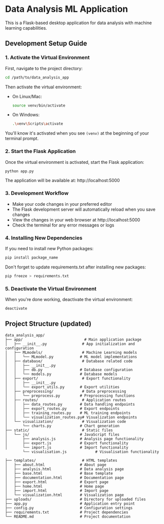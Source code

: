 # Data Analysis ML Application

This is a Flask-based desktop application for data analysis with machine learning capabilities.

## Development Setup Guide

### 1. Activate the Virtual Environment

First, navigate to the project directory:
```bash
cd /path/to/data_analysis_app
```

Then activate the virtual environment:
- On Linux/Mac:
  ```bash
  source venv/bin/activate
  ```
- On Windows:
  ```bash
  .\venv\Scripts\activate
  ```

You'll know it's activated when you see `(venv)` at the beginning of your terminal prompt.

### 2. Start the Flask Application

Once the virtual environment is activated, start the Flask application:
```bash
python app.py
```

The application will be available at: http://localhost:5000

### 3. Development Workflow

- Make your code changes in your preferred editor
- The Flask development server will automatically reload when you save changes
- View the changes in your web browser at http://localhost:5000
- Check the terminal for any error messages or logs

### 4. Installing New Dependencies

If you need to install new Python packages:
```bash
pip install package_name
```

Don't forget to update requirements.txt after installing new packages:
```bash
pip freeze > requirements.txt
```

### 5. Deactivate the Virtual Environment

When you're done working, deactivate the virtual environment:
```bash
deactivate
```

## Project Structure (updated)

```
data_analysis_app/
├── app/                            # Main application package
│   ├── __init__.py                # App initialization and configuration
│   ├── MLmodels/                  # Machine Learning models
│   │   └── MLmodel.py            # ML model implementations
│   ├── database/                  # Database related code
│   │   ├── __init__.py
│   │   ├── db.py                 # Database configuration
│   │   └── models.py             # Database models
│   ├── export/                    # Export functionality
│   │   ├── __init__.py
│   │   └── export_utils.py       # Export utilities
│   ├── preprocessing/             # Data preprocessing
│   │   └── preprocess.py         # Preprocessing functions
│   ├── routes/                    # Application routes
│   │   ├── data_routes.py        # Data handling endpoints
│   │   ├── export_routes.py      # Export endpoints
│   │   ├── training_routes.py    # ML training endpoints
│   │   └── visualization_routes.py# Visualization endpoints
│   └── visualization/             # Visualization code
│       └── charts.py             # Chart generation
├── static/                        # Static files
│   └── js/                       # JavaScript files
│       ├── analysis.js           # Analysis page functionality
│       ├── export.js             # Export functionality
│       └── import.js             # Import functionality
        └── visualisation.js             # Visualisation functionality

├── templates/                     # HTML templates
│   ├── about.html                # About page
│   ├── analysis.html             # Data analysis page
│   ├── base.html                 # Base template
│   ├── documentation.html        # Documentation page
│   ├── export.html               # Export page
│   ├── home.html                 # Home page
│   ├── import.html               # Import page
│   └── visualization.html        # Visualization page
├── uploads/                      # Directory for uploaded files
├── app.py                        # Application entry point
├── config.py                     # Configuration settings
├── requirements.txt              # Project dependencies
└── README.md                     # Project documentation
```
